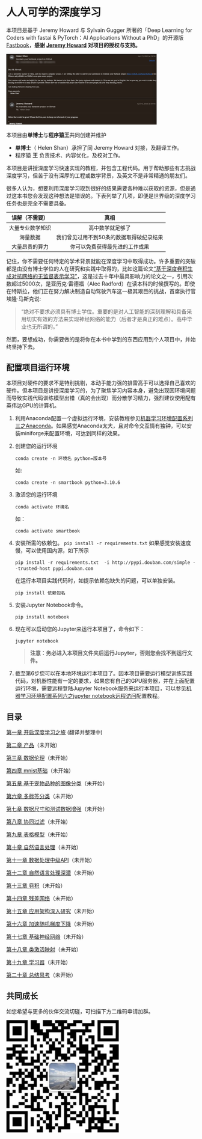 # 人人可学的深度学习

本项目是基于 Jeremy Howard 与 Sylvain Gugger 所著的「Deep Learning for Coders with fastai & PyTorch：Al Applications Without a PhD」的开源版 [Fastbook](https://github.com/fastai/fastbook)，**感谢 [Jeremy Howard](https://jeremy.fast.ai) 对项目的授权与支持。**

<img alt="" width="400" caption="" id="img_spect" src="./images/Authorization_email.jpg">

本项目由**单博士**与**程序猿王**共同创建并维护
-  **单博士**（ Helen Shan）承担了同 Jeremy Howard 对接，及翻译工作。
- 程序猿 **王** 负责技术、内容优化，及校对工作。

本项目是讲授深度学习快速实现的教程，并包含工程代码。用于帮助那些有志挑战深度学习，但苦于没有深厚的工程或数学背景，及英文不是非常精通的朋友们。

很多人认为，想要利用深度学习取到很好的结果需要各种难以获取的资源，但是通过这本书您会发现这种想法是错误的。下表列举了几项，即便是世界级的深度学习任务也是完全不需要具备。

|     误解（不需要）     |                     真相                     |
| :--------------------: | :------------------------------------------: |
|   大量专业数学知识   |         高中数学就足够了         |
|       海量数据       | 我们曾见过用不到50条的数据取得破纪录结果 |
| 大量昂贵的算力 |        你可以免费获得最先进的工作成果        |

记住，你不需要任何特定的学术背景就能在深度学习中取得成功。许多重要的突破都是由没有博士学位的人在研究和实践中取得的，比如这篇论文[“基于深度卷积生成对抗网络的无监督表示学习”](https://arxiv.org/abs/1511.06434)，这是过去十年中最具影响力的论文之一，引用次数超过5000次，是亚历克·雷德福（Alec Radford）在读本科的时候撰写的。即使在特斯拉，他们正在努力解决制造自动驾驶汽车这一极其艰巨的挑战，首席执行官埃隆·马斯克说:
> “绝对不要求必须具有博士学位。重要的是对人工智能的深刻理解和具备采用切实有效的方法来实现神经网络的能力（后者才是真正的难点）。高中毕业也无所谓的。”
>
然而，要想成功，你需要做的是将你在本书中学到的东西应用到个人项目中，并始终坚持下去。

## 配置项目运行环境

本项目对硬件的要求不是特别挑剔，本动手能力强的排雷高手可以选择自己喜欢的硬件。但本项目是讲授深度学习的，为了聚焦学习内容本身，避免出现因环境问题而导致实践代码训练模型出错（真的会出现）而分散学习精力，强烈建议使用配有英伟达GPU的计算机。

1. 利用Anaconda配置一个虚拟运行环境，安装教程参见[机器学习环境配置系列三之Anaconda](https://www.cnblogs.com/jaww/p/9846092.html)。如果感觉Anaconda太大，且对命令交互情有独钟，可以安装miniforge来配置环境，可达到同样的效果。
2. 创建您的运行环境
   ```
   conda create -n 环境名 python=版本号
   ```
   如:
   ```
   conda create -n smartbook python=3.10.6
   ```
3. 激活您的运行环境
   ```
   conda activate 环境名
   ```
   如：
   ```
   conda activate smartbook
   ```
4. 安装所需的依赖包。
    ```pip install -r requirements.txt```
    如果感觉安装速度慢，可以使用国内源，如下所示
    ```
    pip install -r requirements.txt  -i http://pypi.douban.com/simple --trusted-host pypi.douban.com
    ```
    在运行本项目实践代码时，如提示依赖包缺失的问题，可以单独安装。
    ```
    pip install 依赖包名
    ```
5. 安装Jupyter Notebook命令。
   ```
   pip install notebook
   ```

6. 现在可以启动您的Jupyter来运行本项目了，命令如下：
   ```
   jupyter notebook
   ```
   > **注意：务必进入本项目文件夹后运行Jupyter，否则您会找不到运行文件。**
7. 截至第6步您可以在本地环境运行本项目了。因本项目需要运行模型训练实践代码，对机器性能有一定的要求，如果您有自己的GPU服务器，并在上面配置运行环境，需要远程登陆Jupyter Notebook服务来运行本项目，可以参见[机器学习环境配置系列六之jupyter notebook远程访问](https://www.cnblogs.com/jaww/p/9846491.html)配置教程。
  

## 目录

[第一章 开启深度学习之旅](./Smartbook_01_intro.ipynb)  (翻译并整理中)

[第二章 产品]()（未开始）

[第三章 数据伦理]()（未开始）

[第四章 mnist基础]()（未开始）

[第五章 基于宠物品种的图像分类]()（未开始）

[第六章 多标签分类]()（未开始）

[第七章 数据尺寸和测试数据增强]()（未开始）

[第八章 协同过滤]()（未开始）

[第九章 表格模型]()（未开始）

[第十章 自然语言处理]()（未开始）

[第十一章 数据处理中级API]()（未开始）

[第十二章 自然语言处理深潜]()（未开始）

[第十三章 卷积]()（未开始）

[第十四章 残差网络]()（未开始）

[第十五章 应用架构深入研究]()（未开始）

[第十六章 加速随机梯度下降]()（未开始）

[第十七章 基础神经网络]()（未开始）

[第十八章 类激活映射]()（未开始）

[第十九章 学习器]()（未开始）

[第二十章 总结思考]()（未开始） 

## 共同成长
如您希望与更多的伙伴交流切磋，可扫描下方二维码申请加群。

<img alt="" width="300" caption="" id="img_spect" src="./images/QR.jpg">